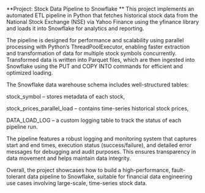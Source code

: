 **Project: Stock Data Pipeline to Snowflake
**
This project implements an automated ETL pipeline in Python that fetches historical stock data from the National Stock Exchange (NSE) via Yahoo Finance using the yfinance library and loads it into Snowflake for analytics and reporting.

The pipeline is designed for performance and scalability using parallel processing with Python’s ThreadPoolExecutor, enabling faster extraction and transformation of data for multiple stock symbols concurrently. Transformed data is written into Parquet files, which are then ingested into Snowflake using the PUT and COPY INTO commands for efficient and optimized loading.

The Snowflake data warehouse schema includes well-structured tables:

stock_symbol – stores metadata of each stock,

stock_prices_parallel_load – contains time-series historical stock prices,

DATA_LOAD_LOG – a custom logging table to track the status of each pipeline run.

The pipeline features a robust logging and monitoring system that captures start and end times, execution status (success/failure), and detailed error messages for debugging and audit purposes. This ensures transparency in data movement and helps maintain data integrity.

Overall, the project showcases how to build a high-performance, fault-tolerant data pipeline to Snowflake, suitable for financial data engineering use cases involving large-scale, time-series stock data.
